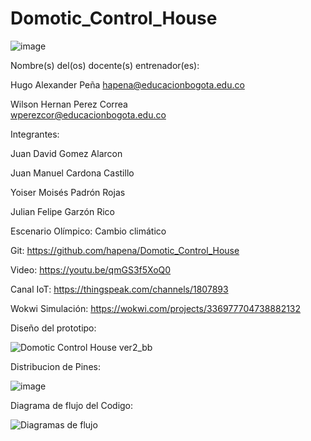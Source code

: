 # Domotic_Control_House

![image](https://user-images.githubusercontent.com/71275875/170284760-4d65903c-f91c-408b-996d-d94ec361746f.png)

Nombre(s) del(os) docente(s) entrenador(es):

Hugo Alexander Peña	
hapena@educacionbogota.edu.co 

Wilson Hernan Perez Correa	
wperezcor@educacionbogota.edu.co

Integrantes:

Juan David Gomez Alarcon

Juan Manuel Cardona Castillo 

Yoiser Moisés Padrón Rojas

Julian Felipe Garzón Rico

Escenario Olímpico: Cambio climático

Git: https://github.com/hapena/Domotic_Control_House 

Video: https://youtu.be/qmGS3f5XoQ0 

Canal IoT:   https://thingspeak.com/channels/1807893

Wokwi Simulación:   https://wokwi.com/projects/336977704738882132 

Diseño del prototipo:

![Domotic Control House ver2_bb](https://user-images.githubusercontent.com/71275875/184920338-f26e3a95-b05a-4923-8b48-e6cc87ed1812.jpg)

Distribucion de Pines:

![image](https://user-images.githubusercontent.com/71275875/184920499-4ec221e6-9c72-456d-a8c7-b186a1887b58.png)

Diagrama de flujo del Codigo:

![Diagramas de flujo](https://user-images.githubusercontent.com/71275875/184920687-33d07498-0a8e-4101-8b07-97fc64280250.jpeg)

